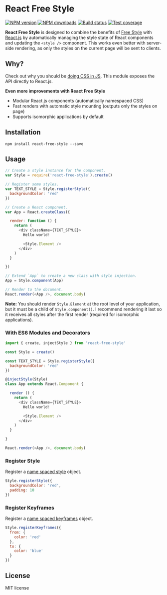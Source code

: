 # React Free Style

[![NPM version][npm-image]][npm-url]
[![NPM downloads][downloads-image]][downloads-url]
[![Build status][travis-image]][travis-url]
[![Test coverage][coveralls-image]][coveralls-url]

**React Free Style** is designed to combine the benefits of [Free Style](https://github.com/blakeembrey/free-style) with [React.js](https://github.com/facebook/react) by automatically managing the style state of React components and updating the `<style />` component. This works even better with server-side rendering, as only the styles on the current page will be sent to clients.

## Why?

Check out why you should be [doing CSS in JS](https://github.com/blakeembrey/free-style#why). This module exposes the API directly to React.js.

**Even more improvements with React Free Style**

* Modular React.js components (automatically namespaced CSS)
* Fast renders with automatic style mounting (outputs only the styles on page)
* Supports isomorphic applications by default

## Installation

```
npm install react-free-style --save
```

## Usage

```js
// Create a style instance for the component.
var Style = require('react-free-style').create()

// Register some styles.
var TEXT_STYLE = Style.registerStyle({
  backgroundColor: 'red'
})

// Create a React component.
var App = React.createClass({

  render: function () {
    return (
      <div className={TEXT_STYLE}>
        Hello world!

        <Style.Element />
      </div>
    )
  }

})

// Extend `App` to create a new class with style injection.
App = Style.component(App)

// Render to the document.
React.render(<App />, document.body)
```

**Note:** You should render `Style.Element` at the root level of your application, but it must be a child of `Style.component()`. I recommend rendering it last so it receives all styles after the first render (required for isomorphic applications).

### With ES6 Modules and Decorators

```js
import { create, injectStyle } from 'react-free-style'

const Style = create()

const TEXT_STYLE = Style.registerStyle({
  backgroundColor: 'red'
})

@injectStyle(Style)
class App extends React.Component {

  render () {
    return (
      <div className={TEXT_STYLE}>
        Hello world!

        <Style.Element />
      </div>
    )
  }

}

React.render(<App />, document.body)
```

### Register Style

Register a [name spaced style](https://github.com/blakeembrey/free-style#namespaced-styles) object.

```js
Style.registerStyle({
  backgroundColor: 'red',
  padding: 10
})
```

### Register Keyframes

Register a [name spaced keyframes](https://github.com/blakeembrey/free-style#keyframes) object.

```js
Style.registerKeyframes({
  from: {
    color: 'red'
  },
  to: {
    color: 'blue'
  }
})
```

## License

MIT license

[npm-image]: https://img.shields.io/npm/v/react-free-style.svg?style=flat
[npm-url]: https://npmjs.org/package/react-free-style
[downloads-image]: https://img.shields.io/npm/dm/react-free-style.svg?style=flat
[downloads-url]: https://npmjs.org/package/react-free-style
[travis-image]: https://img.shields.io/travis/blakeembrey/react-free-style.svg?style=flat
[travis-url]: https://travis-ci.org/blakeembrey/react-free-style
[coveralls-image]: https://img.shields.io/coveralls/blakeembrey/react-free-style.svg?style=flat
[coveralls-url]: https://coveralls.io/r/blakeembrey/react-free-style?branch=master

